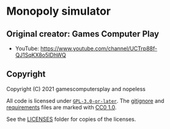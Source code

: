 # Monopoly simulator

## Original creator: Games Computer Play

* YouTube: https://www.youtube.com/channel/UCTrp88f-QJ1SqKX8o5IDhWQ

## Copyright

Copyright (C) 2021 gamescomputersplay and nopeless

All code is licensed under [`GPL-3.0-or-later`].
The [gitignore](.gitignore) and [requirements](requirements.txt) files are
marked with [CC0 1.0].

See the [LICENSES](LICENSES/) folder for copies of the licenses.

[`GPL-3.0-or-later`]: https://spdx.org/licenses/GPL-3.0-or-later.html "GNU General Public License v3.0 or later"
[CC0 1.0]: https://creativecommons.org/publicdomain/zero/1.0/ "Creative Commons Zero 1.0 Universal"
